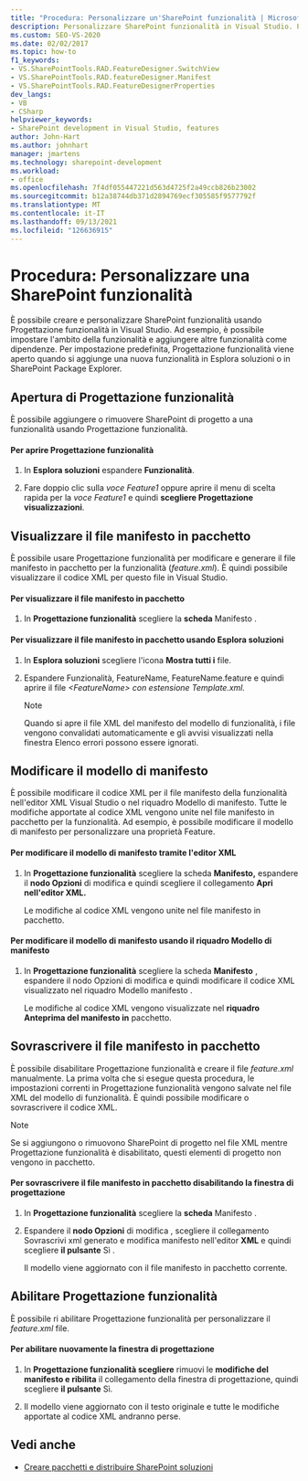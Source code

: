 ```yaml
---
title: "Procedura: Personalizzare un'SharePoint funzionalità | Microsoft Docs"
description: Personalizzare SharePoint funzionalità in Visual Studio. Progettazione funzionalità viene aperto quando si aggiunge una nuova funzionalità in Esplora soluzioni o SharePoint Package Explorer.
ms.custom: SEO-VS-2020
ms.date: 02/02/2017
ms.topic: how-to
f1_keywords:
- VS.SharePointTools.RAD.FeatureDesigner.SwitchView
- VS.SharePointTools.RAD.featureDesigner.Manifest
- VS.SharePointTools.RAD.FeatureDesignerProperties
dev_langs:
- VB
- CSharp
helpviewer_keywords:
- SharePoint development in Visual Studio, features
author: John-Hart
ms.author: johnhart
manager: jmartens
ms.technology: sharepoint-development
ms.workload:
- office
ms.openlocfilehash: 7f4df055447221d563d4725f2a49ccb826b23002
ms.sourcegitcommit: b12a38744db371d2894769ecf305585f9577792f
ms.translationtype: MT
ms.contentlocale: it-IT
ms.lasthandoff: 09/13/2021
ms.locfileid: "126636915"
---
```

# <a name="how-to-customize-a-sharepoint-feature"></a>Procedura: Personalizzare una SharePoint funzionalità
  È possibile creare e personalizzare SharePoint funzionalità usando Progettazione funzionalità in Visual Studio. Ad esempio, è possibile impostare l'ambito della funzionalità e aggiungere altre funzionalità come dipendenze. Per impostazione predefinita, Progettazione funzionalità viene aperto quando si aggiunge una nuova funzionalità in Esplora soluzioni o in SharePoint Package Explorer.

## <a name="opening-the-feature-designer"></a>Apertura di Progettazione funzionalità
 È possibile aggiungere o rimuovere SharePoint di progetto a una funzionalità usando Progettazione funzionalità.

#### <a name="to-open-the-feature-designer"></a>Per aprire Progettazione funzionalità

1. In **Esplora soluzioni** espandere **Funzionalità**.

2. Fare doppio clic sulla *voce Feature1* oppure aprire il menu di scelta rapida per la *voce Feature1* e quindi **scegliere Progettazione visualizzazioni**.

## <a name="view-the-packaged-manifest-file"></a>Visualizzare il file manifesto in pacchetto
 È possibile usare Progettazione funzionalità per modificare e generare il file manifesto in pacchetto per la funzionalità (*feature.xml*). È quindi possibile visualizzare il codice XML per questo file in Visual Studio.

#### <a name="to-view-the-packaged-manifest-file"></a>Per visualizzare il file manifesto in pacchetto

1. In **Progettazione funzionalità** scegliere la **scheda** Manifesto .

#### <a name="to-view-the-packaged-manifest-file-by-using-solution-explorer"></a>Per visualizzare il file manifesto in pacchetto usando Esplora soluzioni

1. In **Esplora soluzioni** scegliere l'icona **Mostra tutti i** file.

2. Espandere Funzionalità, FeatureName, FeatureName.feature e quindi aprire il file *\<FeatureName> con estensione Template.xml.*

    > [!NOTE]
    > Quando si apre il file XML del manifesto del modello di funzionalità, i file vengono convalidati automaticamente e gli avvisi visualizzati nella finestra Elenco errori possono essere ignorati.

## <a name="change-the-manifest-template"></a>Modificare il modello di manifesto
 È possibile modificare il codice XML per il file manifesto della funzionalità nell'editor XML Visual Studio o nel riquadro Modello di manifesto. Tutte le modifiche apportate al codice XML vengono unite nel file manifesto in pacchetto per la funzionalità. Ad esempio, è possibile modificare il modello di manifesto per personalizzare una proprietà Feature.

#### <a name="to-change-the-manifest-template-by-using-the-xml-editor"></a>Per modificare il modello di manifesto tramite l'editor XML

1. In **Progettazione funzionalità** scegliere la scheda **Manifesto,** espandere il **nodo Opzioni** di modifica e quindi scegliere il collegamento **Apri nell'editor XML.**

     Le modifiche al codice XML vengono unite nel file manifesto in pacchetto.

#### <a name="to-change-the-manifest-template-by-using-the-manifest-template-pane"></a>Per modificare il modello di manifesto usando il riquadro Modello di manifesto

1. In **Progettazione funzionalità** scegliere la scheda  **Manifesto** , espandere il nodo Opzioni di modifica e quindi modificare il codice XML visualizzato nel riquadro Modello manifesto .

     Le modifiche al codice XML vengono visualizzate nel **riquadro Anteprima del manifesto in** pacchetto.

## <a name="overwrite-the-packaged-manifest-file"></a>Sovrascrivere il file manifesto in pacchetto
 È possibile disabilitare Progettazione funzionalità e creare il file *feature.xml* manualmente. La prima volta che si esegue questa procedura, le impostazioni correnti in Progettazione funzionalità vengono salvate nel file XML del modello di funzionalità. È quindi possibile modificare o sovrascrivere il codice XML.

> [!NOTE]
> Se si aggiungono o rimuovono SharePoint di progetto nel file XML mentre Progettazione funzionalità è disabilitato, questi elementi di progetto non vengono in pacchetto.

#### <a name="to-overwrite-packaged-manifest-file-by-disabling-the-designer"></a>Per sovrascrivere il file manifesto in pacchetto disabilitando la finestra di progettazione

1. In **Progettazione funzionalità** scegliere la **scheda** Manifesto .

2. Espandere il **nodo Opzioni** di modifica , scegliere il collegamento Sovrascrivi xml generato e modifica manifesto nell'editor **XML** e quindi scegliere **il pulsante** Sì .

     Il modello viene aggiornato con il file manifesto in pacchetto corrente.

## <a name="enable-the-feature-designer"></a>Abilitare Progettazione funzionalità
 È possibile ri abilitare Progettazione funzionalità per personalizzare il *feature.xml* file.

#### <a name="to-re-enable-the-designer"></a>Per abilitare nuovamente la finestra di progettazione

1. In **Progettazione funzionalità scegliere** rimuovi le **modifiche del manifesto e ribilita** il collegamento della finestra di progettazione, quindi scegliere **il pulsante** Sì.

2. Il modello viene aggiornato con il testo originale e tutte le modifiche apportate al codice XML andranno perse.

## <a name="see-also"></a>Vedi anche
- [Creare pacchetti e distribuire SharePoint soluzioni](../sharepoint/packaging-and-deploying-sharepoint-solutions.md)
